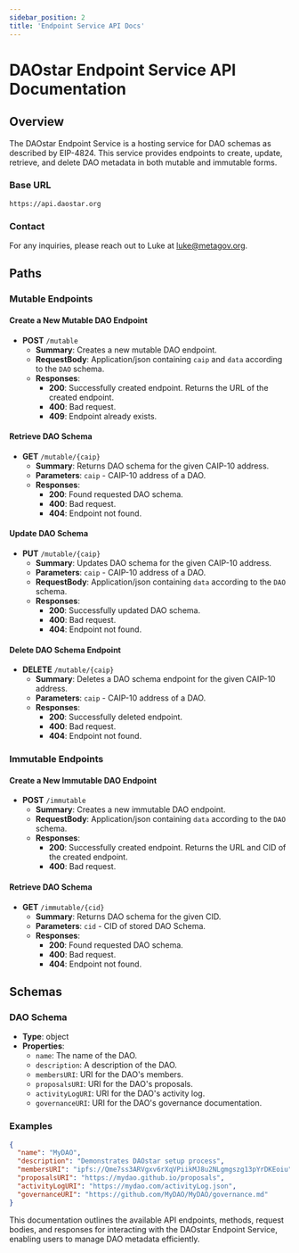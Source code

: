 ```yaml
---
sidebar_position: 2
title: 'Endpoint Service API Docs'
---
```

# DAOstar Endpoint Service API Documentation

## Overview

The DAOstar Endpoint Service is a hosting service for DAO schemas as described by EIP-4824. This service provides endpoints to create, update, retrieve, and delete DAO metadata in both mutable and immutable forms.

### Base URL

```plaintext
https://api.daostar.org
```

### Contact

For any inquiries, please reach out to Luke at [luke@metagov.org](mailto:luke@metagov.org).

## Paths

### Mutable Endpoints

#### Create a New Mutable DAO Endpoint

- **POST** `/mutable`
  - **Summary**: Creates a new mutable DAO endpoint.
  - **RequestBody**: Application/json containing `caip` and `data` according to the `DAO` schema.
  - **Responses**:
    - **200**: Successfully created endpoint. Returns the URL of the created endpoint.
    - **400**: Bad request.
    - **409**: Endpoint already exists.

#### Retrieve DAO Schema

- **GET** `/mutable/{caip}`
  - **Summary**: Returns DAO schema for the given CAIP-10 address.
  - **Parameters**: `caip` - CAIP-10 address of a DAO.
  - **Responses**:
    - **200**: Found requested DAO schema.
    - **400**: Bad request.
    - **404**: Endpoint not found.

#### Update DAO Schema

- **PUT** `/mutable/{caip}`
  - **Summary**: Updates DAO schema for the given CAIP-10 address.
  - **Parameters**: `caip` - CAIP-10 address of a DAO.
  - **RequestBody**: Application/json containing `data` according to the `DAO` schema.
  - **Responses**:
    - **200**: Successfully updated DAO schema.
    - **400**: Bad request.
    - **404**: Endpoint not found.

#### Delete DAO Schema Endpoint

- **DELETE** `/mutable/{caip}`
  - **Summary**: Deletes a DAO schema endpoint for the given CAIP-10 address.
  - **Parameters**: `caip` - CAIP-10 address of a DAO.
  - **Responses**:
    - **200**: Successfully deleted endpoint.
    - **400**: Bad request.
    - **404**: Endpoint not found.

### Immutable Endpoints

#### Create a New Immutable DAO Endpoint

- **POST** `/immutable`
  - **Summary**: Creates a new immutable DAO endpoint.
  - **RequestBody**: Application/json containing `data` according to the `DAO` schema.
  - **Responses**:
    - **200**: Successfully created endpoint. Returns the URL and CID of the created endpoint.
    - **400**: Bad request.

#### Retrieve DAO Schema

- **GET** `/immutable/{cid}`
  - **Summary**: Returns DAO schema for the given CID.
  - **Parameters**: `cid` - CID of stored DAO Schema.
  - **Responses**:
    - **200**: Found requested DAO schema.
    - **400**: Bad request.
    - **404**: Endpoint not found.

## Schemas

### DAO Schema

- **Type**: object
- **Properties**:
  - `name`: The name of the DAO.
  - `description`: A description of the DAO.
  - `membersURI`: URI for the DAO's members.
  - `proposalsURI`: URI for the DAO's proposals.
  - `activityLogURI`: URI for the DAO's activity log.
  - `governanceURI`: URI for the DAO's governance documentation.

### Examples

```json
{
  "name": "MyDAO",
  "description": "Demonstrates DAOstar setup process",
  "membersURI": "ipfs://Qme7ss3ARVgxv6rXqVPiikMJ8u2NLgmgszg13pYrDKEoiu",
  "proposalsURI": "https://mydao.github.io/proposals",
  "activityLogURI": "https://mydao.com/activityLog.json",
  "governanceURI": "https://github.com/MyDAO/MyDAO/governance.md"
}
```

This documentation outlines the available API endpoints, methods, request bodies, and responses for interacting with the DAOstar Endpoint Service, enabling users to manage DAO metadata efficiently.